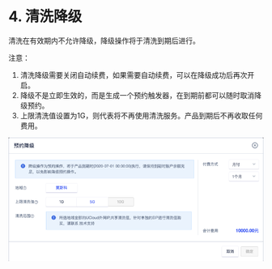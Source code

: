 

# 4. 清洗降级

清洗在有效期内不允许降级，降级操作将于清洗到期后进行。

注意：

1. 清洗降级需要<wrap em>关闭自动续费</wrap>，如果需要自动续费，可以在降级成功后再次开启。 
2. 降级<wrap em>不是立即生效</wrap>的，而是生成一个预约触发器，在到期前都可以随时取消降级预约。 
3. 上限清洗值设置为1G，则代表将不再使用清洗服务。产品到期后不再收取任何费用。

![](/images/uclean/opintro/预约降级1.png)
